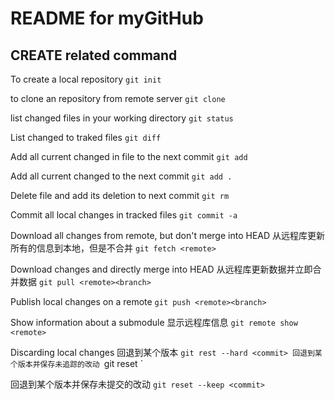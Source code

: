 README for myGitHub
===
## CREATE related command
To create a local repository
`git init`

to clone an repository from remote server
`git clone`

list changed files in your working directory
`git status`

List changed to traked files
`git diff`

Add all current changed in file to the next commit
`git add`

Add all current changed to the next commit
`git add .`

Delete file and add its deletion to next commit
`git rm`

Commit all local changes in tracked files
`git commit -a`

Download all changes from remote, but don't merge into HEAD
从远程库更新所有的信息到本地，但是不合并
`git fetch <remote>`

Download changes and directly merge into HEAD
从远程库更新数据并立即合并数据
`git pull <remote><branch>`

Publish local changes on a remote
`git push <remote><branch>`

Show information about a submodule
显示远程库信息
`git remote show <remote>`

Discarding local changes
回退到某个版本
`git rest --hard <commit>
回退到某个版本并保存未追踪的改动
`git reset <commit>`

回退到某个版本并保存未提交的改动
`git reset --keep <commit> `
